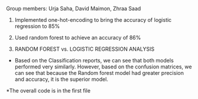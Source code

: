 Group members: Urja Saha, David Maimon, Zhraa Saad

1. Implemented one-hot-encoding to bring the accuracy of logistic regression to 85%

2. Used random forest to achieve an accuracy of 86%

3. RANDOM FOREST vs. LOGISTIC REGRESSION ANALYSIS
- Based on the Classification reports, we can see that both models performed very similarly. However, based on the confusion matrices, we can see that because the Random forest model had greater precision and accuracy, it is the superior model. 
   

*The overall code is in the first file
